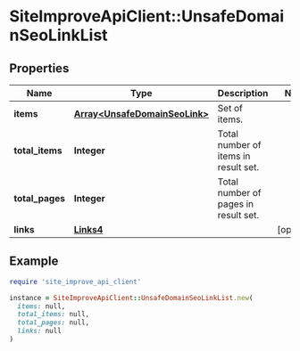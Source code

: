 # SiteImproveApiClient::UnsafeDomainSeoLinkList

## Properties

| Name | Type | Description | Notes |
| ---- | ---- | ----------- | ----- |
| **items** | [**Array&lt;UnsafeDomainSeoLink&gt;**](UnsafeDomainSeoLink.md) | Set of items. |  |
| **total_items** | **Integer** | Total number of items in result set. |  |
| **total_pages** | **Integer** | Total number of pages in result set. |  |
| **links** | [**Links4**](Links4.md) |  | [optional] |

## Example

```ruby
require 'site_improve_api_client'

instance = SiteImproveApiClient::UnsafeDomainSeoLinkList.new(
  items: null,
  total_items: null,
  total_pages: null,
  links: null
)
```

